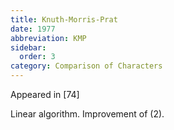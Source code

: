 ```yaml
---
title: Knuth-Morris-Prat
date: 1977
abbreviation: KMP
sidebar:
  order: 3
category: Comparison of Characters
---
```


Appeared in [74]

Linear algorithm. Improvement of (2).
